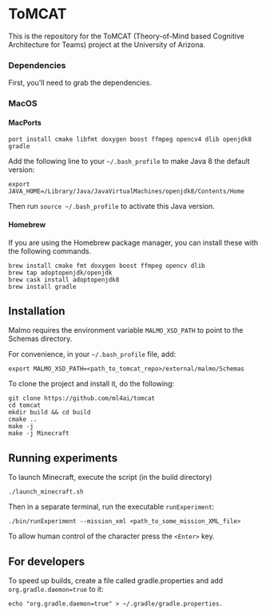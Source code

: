 # ToMCAT

This is the repository for the ToMCAT (Theory-of-Mind based Cognitive
Architecture for Teams) project at the University of Arizona.

### Dependencies

First, you'll need to grab the dependencies.

### MacOS

#### MacPorts

```
port install cmake libfmt doxygen boost ffmpeg opencv4 dlib openjdk8 gradle
```

Add the following line to your `~/.bash_profile` to make Java 8 the default
version:

```
export JAVA_HOME=/Library/Java/JavaVirtualMachines/openjdk8/Contents/Home
```

Then run `source ~/.bash_profile` to activate this Java version.


#### Homebrew

If you are using the Homebrew package manager, you can install these with the
following commands.

```
brew install cmake fmt doxygen boost ffmpeg opencv dlib
brew tap adoptopenjdk/openjdk
brew cask install adoptopenjdk8
brew install gradle
```

Installation
------------

Malmo requires the environment variable `MALMO_XSD_PATH` to point to the Schemas directory.

For convenience, in your `~/.bash_profile` file, add:

```
export MALMO_XSD_PATH=<path_to_tomcat_repo>/external/malmo/Schemas
```

To clone the project and install it, do the following:

```
git clone https://github.com/ml4ai/tomcat
cd tomcat
mkdir build && cd build 
cmake .. 
make -j
make -j Minecraft
```

Running experiments
-------------------

To launch Minecraft, execute the script (in the build directory)

```
./launch_minecraft.sh
```

Then in a separate terminal, run the executable `runExperiment`:

```
./bin/runExperiment --mission_xml <path_to_some_mission_XML_file>
```

To allow human control of the character press the `<Enter>` key.

## For developers

To speed up builds, create a file called gradle.properties and add `org.gradle.daemon=true` to it:

```
echo "org.gradle.daemon=true" > ~/.gradle/gradle.properties.
```

